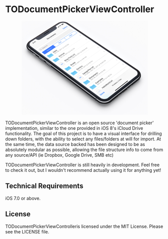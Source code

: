 # TODocumentPickerViewController

<p align="center">
<img src="https://raw.githubusercontent.com/TimOliver/TODocumentPickerViewController/master/screenshot.jpg" width="400" style="margin:0 auto" />
</p>

TODocumentPickerViewController is an open source 'document picker' implementation, similar to the one provided in iOS 8's iCloud Drive functionality.
The goal of this project is to have a visual interface for drilling down folders, with the ability to select any files/folders at will for import. At the same time, the data source backed has been designed
to be as absolutely modular as possible, allowing the file structure info to come from any source/API (ie Dropbox, Google Drive, SMB etc)

TODocumentPickerViewController is still heavily in development. Feel free to check it out, but I wouldn't recommend actually using it for anything yet!

## Technical Requirements
iOS 7.0 or above.

## License

TODocumentPickerViewControlleris licensed under the MIT License. Please see the LICENSE file. 
